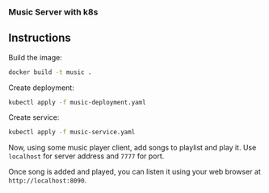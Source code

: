 ### Music Server with k8s


## Instructions

Build the image:

```bash
docker build -t music .
```

Create deployment:

```bash
kubectl apply -f music-deployment.yaml
```

Create service:

```bash
kubectl apply -f music-service.yaml
```

Now, using some music player client, add songs to playlist and play it. Use 
`localhost` for server address and `7777` for port.

Once song is added and played, you can listen it using your web browser at 
`http://localhost:8090`.
